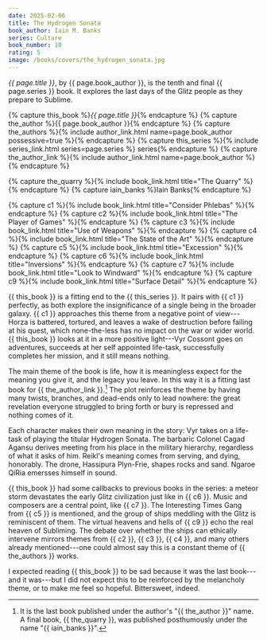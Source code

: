 ```yaml
---
date: 2025-02-06
title: The Hydrogen Sonata
book_author: Iain M. Banks
series: Culture
book_number: 10
rating: 5
image: /books/covers/the_hydrogen_sonata.jpg
---
```


<cite class="book-title">{{ page.title }}</cite>, by <span
class="author-name">{{ page.book_author }}</span>, is the tenth and final <span
class="book-series">{{ page.series }}</span> book. It explores the last days
of the Glitz people as they prepare to Sublime.

{% capture this_book %}<cite class="book-title">{{ page.title }}</cite>{% endcapture %}
{% capture the_author %}<span class="author-name">{{ page.book_author }}</span>{% endcapture %}
{% capture the_authors %}{% include author_link.html name=page.book_author possessive=true %}{% endcapture %}
{% capture this_series %}{% include series_link.html series=page.series %} series{% endcapture %}
{% capture the_author_link %}{% include author_link.html name=page.book_author %}{% endcapture %}

{% capture the_quarry %}{% include book_link.html title="The Quarry" %}{% endcapture %}
{% capture iain_banks %}<span class="author-name">Iain Banks</span>{% endcapture %}

{% capture c1 %}{% include book_link.html title="Consider Phlebas" %}{% endcapture %}
{% capture c2 %}{% include book_link.html title="The Player of Games" %}{% endcapture %}
{% capture c3 %}{% include book_link.html title="Use of Weapons" %}{% endcapture %}
{% capture c4 %}{% include book_link.html title="The State of the Art" %}{% endcapture %}
{% capture c5 %}{% include book_link.html title="Excession" %}{% endcapture %}
{% capture c6 %}{% include book_link.html title="Inversions" %}{% endcapture %}
{% capture c7 %}{% include book_link.html title="Look to Windward" %}{% endcapture %}
{% capture c9 %}{% include book_link.html title="Surface Detail" %}{% endcapture %}

{{ this_book }} is a fitting end to the {{ this_series }}. It pairs with {{ c1
}} perfectly, as both explore the insignificance of a single being in the
broader galaxy. {{ c1 }} approaches this theme from a negative point of
view---Horza is battered, tortured, and leaves a wake of destruction before
failing at his quest, which none-the-less has no impact on the war or wider
world. {{ this_book }} looks at it in a more positive light---Vyr Cossont goes
on adventures, succeeds at her self appointed life-task, successfully
completes her mission, and it still means nothing.

The main theme of the book is life, how it is meaningless expect for the
meaning you give it, and the legacy you leave. In this way it is a fitting
last book for {{ the_author_link }}.[^last] The plot reinforces the theme by
having many twists, branches, and dead-ends only to lead nowhere: the great
revelation everyone struggled to bring forth or bury is repressed and nothing
comes of it.

Each character makes their own meaning in the story: Vyr takes on a life-task
of playing the titular Hydrogen Sonata. The barbaric Colonel Cagad Agansu
derives meeting from his place in the military hierarchy, regardless of what
it asks of him. Reikl's meaning comes from serving, and dying, honorably. The
drone, Hassipura Plyn-Frie, shapes rocks and sand. Ngaroe QiRia emersses
himself in sound.

[^last]: 
    It is the last book published under the author's "{{ the_author }}" name.
    A final book, {{ the_quarry }}, was published posthumously under the name
    "{{ iain_banks }}".

{{ this_book }} had some callbacks to previous books in the series: a meteor
storm devastates the early Glitz civilization just like in {{ c6 }}. Music and
composers are a central point, like {{ c7 }}. The Interesting Times Gang from
{{ c5 }} is mentioned, and the group of ships meddling with the Glitz is
reminiscent of them. The virtual heavens and hells of {{ c9 }} echo the real
heaven of Subliming. The debate over whether the ships can ethically intervene
mirrors themes from {{ c2 }}, {{ c3 }}, {{ c4 }}, and many others already
mentioned---one could almost say this is a constant theme of {{ the_authors }}
works.

I expected reading {{ this_book }} to be sad because it was the last
book---and it was---but I did not expect this to be reinforced by the
melancholy theme, or to make me feel so hopeful. Bittersweet, indeed.
